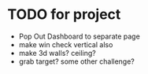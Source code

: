 # TODO for project

- Pop Out Dashboard to separate page
- make win check vertical also
- make 3d walls? ceiling?
- grab target? some other challenge?
